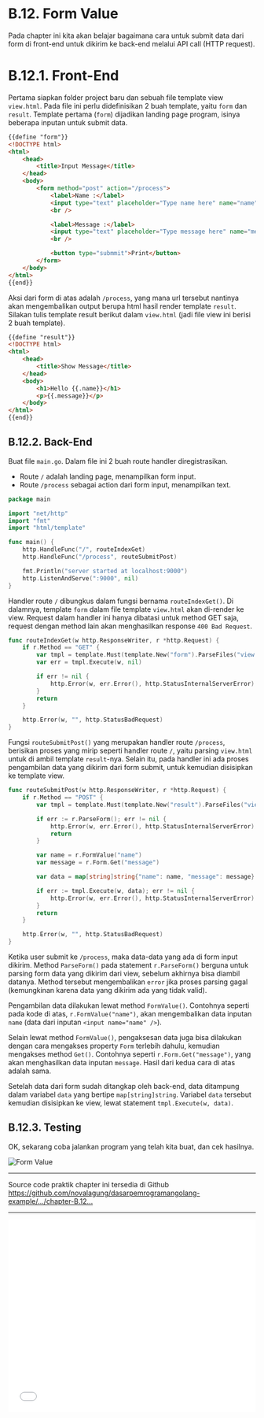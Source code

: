 # B.12. Form Value

Pada chapter ini kita akan belajar bagaimana cara untuk submit data dari form di front-end untuk dikirim ke back-end melalui API call (HTTP request).

# B.12.1. Front-End

Pertama siapkan folder project baru dan sebuah file template view `view.html`. Pada file ini perlu didefinisikan 2 buah template, yaitu `form` dan `result`. Template pertama (`form`) dijadikan landing page program, isinya beberapa inputan untuk submit data.

```html
{{define "form"}}
<!DOCTYPE html>
<html>
    <head>
        <title>Input Message</title>
    </head>
    <body>
        <form method="post" action="/process">
            <label>Name :</label>
            <input type="text" placeholder="Type name here" name="name" required />
            <br />

            <label>Message :</label>
            <input type="text" placeholder="Type message here" name="message" required />
            <br />

            <button type="submmit">Print</button>
        </form>
    </body>
</html>
{{end}}
```

Aksi dari form di atas adalah `/process`, yang mana url tersebut nantinya akan mengembalikan output berupa html hasil render template `result`. Silakan tulis template result berikut dalam `view.html` (jadi file view ini berisi 2 buah template).

```html
{{define "result"}}
<!DOCTYPE html>
<html>
    <head>
        <title>Show Message</title>
    </head>
    <body>
        <h1>Hello {{.name}}</h1>
        <p>{{.message}}</p>
    </body>
</html>
{{end}}
```

## B.12.2. Back-End

Buat file `main.go`. Dalam file ini 2 buah route handler diregistrasikan.

 - Route `/` adalah landing page, menampilkan form input.
 - Route `/process` sebagai action dari form input, menampilkan text.

```go
package main

import "net/http"
import "fmt"
import "html/template"

func main() {
    http.HandleFunc("/", routeIndexGet)
    http.HandleFunc("/process", routeSubmitPost)

    fmt.Println("server started at localhost:9000")
    http.ListenAndServe(":9000", nil)
}
```

Handler route `/` dibungkus dalam fungsi bernama `routeIndexGet()`. Di dalamnya, template `form` dalam file template `view.html` akan di-render ke view. Request dalam handler ini hanya dibatasi untuk method GET saja, request dengan method lain akan menghasilkan response `400 Bad Request`.

```go
func routeIndexGet(w http.ResponseWriter, r *http.Request) {
    if r.Method == "GET" {
        var tmpl = template.Must(template.New("form").ParseFiles("view.html"))
        var err = tmpl.Execute(w, nil)

        if err != nil {
            http.Error(w, err.Error(), http.StatusInternalServerError)
        }
        return
    }

    http.Error(w, "", http.StatusBadRequest)
}
```

Fungsi `routeSubmitPost()` yang merupakan handler route `/process`, berisikan proses yang mirip seperti handler route `/`, yaitu parsing `view.html` untuk di ambil template `result`-nya. Selain itu, pada handler ini ada proses pengambilan data yang dikirim dari form submit, untuk kemudian disisipkan ke template view.

```go
func routeSubmitPost(w http.ResponseWriter, r *http.Request) {
    if r.Method == "POST" {
        var tmpl = template.Must(template.New("result").ParseFiles("view.html"))

        if err := r.ParseForm(); err != nil {
            http.Error(w, err.Error(), http.StatusInternalServerError)
            return
        }

        var name = r.FormValue("name")
        var message = r.Form.Get("message")

        var data = map[string]string{"name": name, "message": message}

        if err := tmpl.Execute(w, data); err != nil {
            http.Error(w, err.Error(), http.StatusInternalServerError)
        }
        return
    }

    http.Error(w, "", http.StatusBadRequest)
}
```

Ketika user submit ke `/process`, maka data-data yang ada di form input dikirim. Method `ParseForm()` pada statement `r.ParseForm()` berguna untuk parsing form data yang dikirim dari view, sebelum akhirnya bisa diambil datanya. Method tersebut mengembalikan `error` jika proses parsing gagal (kemungkinan karena data yang dikirim ada yang tidak valid).

Pengambilan data dilakukan lewat method `FormValue()`. Contohnya seperti pada kode di atas, `r.FormValue("name")`, akan mengembalikan data inputan `name` (data dari inputan `<input name="name" />`).

Selain lewat method `FormValue()`, pengaksesan data juga bisa dilakukan dengan cara mengakses property `Form` terlebih dahulu, kemudian mengakses method `Get()`. Contohnya seperti `r.Form.Get("message")`, yang akan menghasilkan data inputan `message`. Hasil dari kedua cara di atas adalah sama.

Setelah data dari form sudah ditangkap oleh back-end, data ditampung dalam variabel `data` yang bertipe `map[string]string`. Variabel `data` tersebut kemudian disisipkan ke view, lewat statement `tmpl.Execute(w, data)`.

## B.12.3. Testing

OK, sekarang coba jalankan program yang telah kita buat, dan cek hasilnya.

![Form Value](images/B_form_value_1_form.png)

---

<div class="source-code-link">
    <div class="source-code-link-message">Source code praktik chapter ini tersedia di Github</div>
    <a href="https://github.com/novalagung/dasarpemrogramangolang-example/tree/master/chapter-B.12-form-value">https://github.com/novalagung/dasarpemrogramangolang-example/.../chapter-B.12...</a>
</div>

---

<iframe src="partial/ebooks.html" width="100%" height="390px" frameborder="0" scrolling="no"></iframe>
